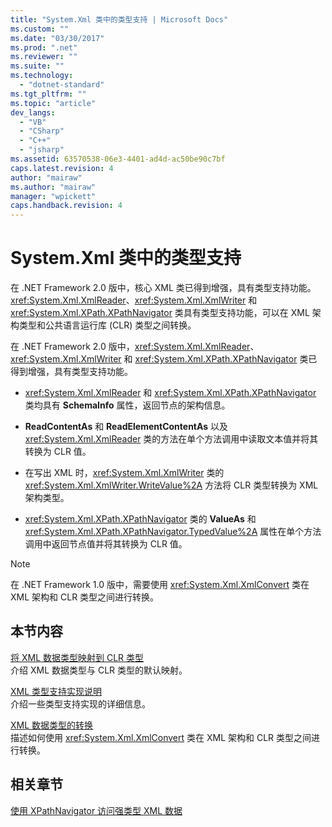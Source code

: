 ```yaml
---
title: "System.Xml 类中的类型支持 | Microsoft Docs"
ms.custom: ""
ms.date: "03/30/2017"
ms.prod: ".net"
ms.reviewer: ""
ms.suite: ""
ms.technology: 
  - "dotnet-standard"
ms.tgt_pltfrm: ""
ms.topic: "article"
dev_langs: 
  - "VB"
  - "CSharp"
  - "C++"
  - "jsharp"
ms.assetid: 63570538-06e3-4401-ad4d-ac50be90c7bf
caps.latest.revision: 4
author: "mairaw"
ms.author: "mairaw"
manager: "wpickett"
caps.handback.revision: 4
---
```

# System.Xml 类中的类型支持
在 .NET Framework 2.0 版中，核心 XML 类已得到增强，具有类型支持功能。  <xref:System.Xml.XmlReader>、<xref:System.Xml.XmlWriter> 和 <xref:System.Xml.XPath.XPathNavigator> 类具有类型支持功能，可以在 XML 架构类型和公共语言运行库 \(CLR\) 类型之间转换。  
  
 在 .NET Framework 2.0 版中，<xref:System.Xml.XmlReader>、<xref:System.Xml.XmlWriter> 和 <xref:System.Xml.XPath.XPathNavigator> 类已得到增强，具有类型支持功能。  
  
-   <xref:System.Xml.XmlReader> 和 <xref:System.Xml.XPath.XPathNavigator> 类均具有 **SchemaInfo** 属性，返回节点的架构信息。  
  
-   **ReadContentAs** 和 **ReadElementContentAs** 以及 <xref:System.Xml.XmlReader> 类的方法在单个方法调用中读取文本值并将其转换为 CLR 值。  
  
-   在写出 XML 时，<xref:System.Xml.XmlWriter> 类的 <xref:System.Xml.XmlWriter.WriteValue%2A> 方法将 CLR 类型转换为 XML 架构类型。  
  
-   <xref:System.Xml.XPath.XPathNavigator> 类的 **ValueAs** 和 <xref:System.Xml.XPath.XPathNavigator.TypedValue%2A> 属性在单个方法调用中返回节点值并将其转换为 CLR 值。  
  
> [!NOTE]
>  在 .NET Framework 1.0 版中，需要使用 <xref:System.Xml.XmlConvert> 类在 XML 架构和 CLR 类型之间进行转换。  
  
## 本节内容  
 [将 XML 数据类型映射到 CLR 类型](../../../../docs/standard/data/xml/mapping-xml-data-types-to-clr-types.md)  
 介绍 XML 数据类型与 CLR 类型的默认映射。  
  
 [XML 类型支持实现说明](../../../../docs/standard/data/xml/xml-type-support-implementation-notes.md)  
 介绍一些类型支持实现的详细信息。  
  
 [XML 数据类型的转换](../../../../docs/standard/data/xml/conversion-of-xml-data-types.md)  
 描述如何使用 <xref:System.Xml.XmlConvert> 类在 XML 架构和 CLR 类型之间进行转换。  
  
## 相关章节  
 [使用 XPathNavigator 访问强类型 XML 数据](../../../../docs/standard/data/xml/accessing-strongly-typed-xml-data-using-xpathnavigator.md)